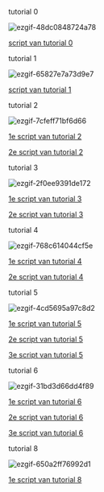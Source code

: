 tutorial 0

![ezgif-48dc0848724a78](https://github.com/user-attachments/assets/df9c632b-6859-49e7-80b1-d983aa60b8cf)

[script van tutorial 0](myFirstUnityGame/Assets/Scripts/LaunchCube.cs)


tutorial 1

![ezgif-65827e7a73d9e7](https://github.com/user-attachments/assets/b70fd486-9d99-4635-bb5c-96a0b2edea68)

[script van tutorial 1](myFirstUnityGame/Assets/Scripts/movement.cs)

tutorial 2

![ezgif-7cfeff71bf6d66](https://github.com/user-attachments/assets/728103cf-120d-4e81-bebc-298955c2bb4f)

[1e script van tutorial 2](myFirstUnityGame/Assets/Scripts/MoveBasic.cs)

[2e script van tutorial 2](myFirstUnityGame/Assets/Scripts/Animate.cs)

tutorial 3 

![ezgif-2f0ee9391de172](https://github.com/user-attachments/assets/cdb2c6e8-ed08-4ea3-9886-b6288546bd3a)

[1e script van tutorial 3](myFirstUnityGame/Assets/Scripts/MoveBasic.cs)

[2e script van tutorial 3](myFirstUnityGame/Assets/Scripts/Jump.cs)

tutorial 4 

![ezgif-768c614044cf5e](https://github.com/user-attachments/assets/4a9189ab-7eb4-47a5-90fd-82e3d87a6fae)


[1e script van tutorial 4](myFirstUnityGame/Assets/Scripts/GetPickup.cs)

[2e script van tutorial 4](myFirstUnityGame/Assets/Scripts/KeepScore.cs)

tutorial 5

![ezgif-4cd5695a97c8d2](https://github.com/user-attachments/assets/ebbb2044-ff65-4556-a568-1b1c50fb6229)

[1e script van tutorial 5](myFirstUnityGame/Assets/Scripts/Shoot.cs)

[2e script van tutorial 5](myFirstUnityGame/Assets/Scripts/MoveBullet.cs)

[3e script van tutorial 5](myFirstUnityGame/Assets/Scripts/KillOnHit.cs)

tutorial 6

![ezgif-31bd3d66dd4f89](https://github.com/user-attachments/assets/a0166b4e-820e-4a0c-bcf1-cd1956a1047b)

[1e script van tutorial 6](myFirstUnityGame/Assets/Scripts/EnemyShootingBehaviour.cs)

[2e script van tutorial 6](myFirstUnityGame/Assets/Scripts/TriggerAnimation.cs)

[3e script van tutorial 6](myFirstUnityGame/Assets/Scripts/Hearts.cs)

tutorial 8

![ezgif-650a2ff76992d1](https://github.com/user-attachments/assets/794f3627-9958-4c03-a4eb-2c62a0627c5c)

[1e script van tutorial 8](myFirstUnityGame/Assets/Scripts/TrapTrigger.cs)












